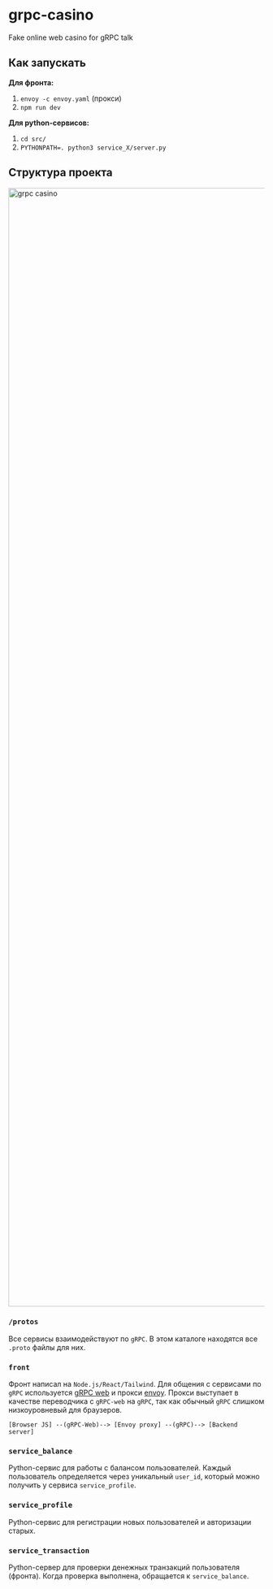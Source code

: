 # grpc-casino
Fake online web casino for gRPC talk

## Как запускать

**Для фронта:**
1. `envoy -c envoy.yaml` (прокси)
2. `npm run dev`

**Для python-сервисов:**
1. `cd src/`
2. `PYTHONPATH=. python3 service_X/server.py`

## Структура проекта

<img width="2419" height="2203" alt="grpc casino" src="https://github.com/user-attachments/assets/22695c05-7d25-45e3-b116-a366c310dfdf" />

### `/protos`

Все сервисы взаимодействуют по `gRPC`. В этом каталоге находятся все `.proto` файлы для них.

### `front`

Фронт написал на `Node.js/React/Tailwind`. Для общения с сервисами по `gRPC` используется [gRPC web](https://github.com/grpc/grpc-web) и прокси [envoy](https://www.envoyproxy.io/). Прокси выступает в качестве переводчика с `gRPC-web` на `gRPC`, так как обычный `gRPC` слишком низкоуровневый для браузеров.

```
[Browser JS] --(gRPC-Web)--> [Envoy proxy] --(gRPC)--> [Backend server]
```

### `service_balance`

Python-сервис для работы с балансом пользователей. Каждый пользователь определяется через уникальный `user_id`, который можно получить у сервиса `service_profile`.

### `service_profile`

Python-сервис для регистрации новых пользователей и авторизации старых.

### `service_transaction`

Python-сервер для проверки денежных транзакций пользователя (фронта). Когда проверка выполнена, обращается к `service_balance`.
